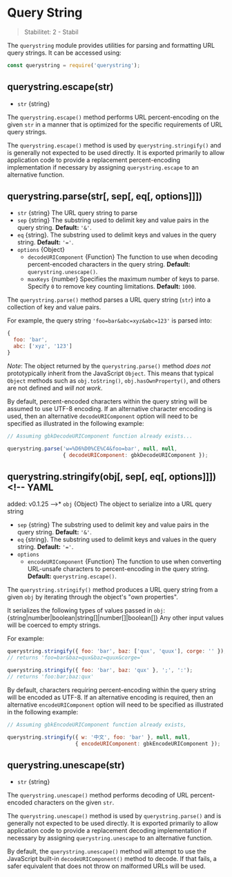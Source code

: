 # Query String

<!--introduced_in=v0.10.0-->

> Stabilitet: 2 - Stabil

<!--name=querystring-->

The `querystring` module provides utilities for parsing and formatting URL query strings. It can be accessed using:

```js
const querystring = require('querystring');
```

## querystring.escape(str)
<!-- YAML
added: v0.1.25
-->

* `str` {string}

The `querystring.escape()` method performs URL percent-encoding on the given `str` in a manner that is optimized for the specific requirements of URL query strings.

The `querystring.escape()` method is used by `querystring.stringify()` and is generally not expected to be used directly. It is exported primarily to allow application code to provide a replacement percent-encoding implementation if necessary by assigning `querystring.escape` to an alternative function.

## querystring.parse(str[, sep[, eq[, options]]])
<!-- YAML
added: v0.1.25
changes:
  - version: v8.0.0
    pr-url: https://github.com/nodejs/node/pull/10967
    description: Multiple empty entries are now parsed correctly (e.g. `&=&=`).
  - version: v6.0.0
    pr-url: https://github.com/nodejs/node/pull/6055
    description: The returned object no longer inherits from `Object.prototype`.
  - version: v6.0.0, v4.2.4
    pr-url: https://github.com/nodejs/node/pull/3807
    description: The `eq` parameter may now have a length of more than `1`.
-->

* `str` {string} The URL query string to parse
* `sep` {string} The substring used to delimit key and value pairs in the query string. **Default:** `'&'`.
* `eq` {string}. The substring used to delimit keys and values in the query string. **Default:** `'='`.
* `options` {Object}
  * `decodeURIComponent` {Function} The function to use when decoding percent-encoded characters in the query string. **Default:** `querystring.unescape()`.
  * `maxKeys` {number} Specifies the maximum number of keys to parse. Specify `0` to remove key counting limitations. **Default:** `1000`.

The `querystring.parse()` method parses a URL query string (`str`) into a collection of key and value pairs.

For example, the query string `'foo=bar&abc=xyz&abc=123'` is parsed into:
```js
{
  foo: 'bar',
  abc: ['xyz', '123']
}
```

*Note*: The object returned by the `querystring.parse()` method _does not_ prototypically inherit from the JavaScript `Object`. This means that typical `Object` methods such as `obj.toString()`, `obj.hasOwnProperty()`, and others are not defined and *will not work*.

By default, percent-encoded characters within the query string will be assumed to use UTF-8 encoding. If an alternative character encoding is used, then an alternative `decodeURIComponent` option will need to be specified as illustrated in the following example:

```js
// Assuming gbkDecodeURIComponent function already exists...

querystring.parse('w=%D6%D0%CE%C4&foo=bar', null, null,
                  { decodeURIComponent: gbkDecodeURIComponent });
```

## querystring.stringify(obj[, sep[, eq[, options]]])<!-- YAML
added: v0.1.25
-->* `obj` {Object} The object to serialize into a URL query string
* `sep` {string} The substring used to delimit key and value pairs in the query string. **Default:** `'&'`.
* `eq` {string}. The substring used to delimit keys and values in the query string. **Default:** `'='`.
* `options`
  * `encodeURIComponent` {Function} The function to use when converting URL-unsafe characters to percent-encoding in the query string. **Default:** `querystring.escape()`.

The `querystring.stringify()` method produces a URL query string from a given `obj` by iterating through the object's "own properties".

It serializes the following types of values passed in `obj`:
{string|number|boolean|string[]|number[]|boolean[]}
Any other input values will be coerced to empty strings.

For example:

```js
querystring.stringify({ foo: 'bar', baz: ['qux', 'quux'], corge: '' });
// returns 'foo=bar&baz=qux&baz=quux&corge='

querystring.stringify({ foo: 'bar', baz: 'qux' }, ';', ':');
// returns 'foo:bar;baz:qux'
```

By default, characters requiring percent-encoding within the query string will be encoded as UTF-8. If an alternative encoding is required, then an alternative `encodeURIComponent` option will need to be specified as illustrated in the following example:

```js
// Assuming gbkEncodeURIComponent function already exists,

querystring.stringify({ w: '中文', foo: 'bar' }, null, null,
                      { encodeURIComponent: gbkEncodeURIComponent });
```

## querystring.unescape(str)
<!-- YAML
added: v0.1.25
-->

* `str` {string}


The `querystring.unescape()` method performs decoding of URL percent-encoded characters on the given `str`.

The `querystring.unescape()` method is used by `querystring.parse()` and is generally not expected to be used directly. It is exported primarily to allow application code to provide a replacement decoding implementation if necessary by assigning `querystring.unescape` to an alternative function.

By default, the `querystring.unescape()` method will attempt to use the JavaScript built-in `decodeURIComponent()` method to decode. If that fails, a safer equivalent that does not throw on malformed URLs will be used.
